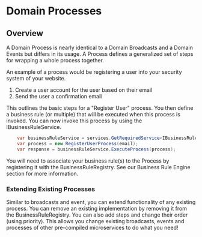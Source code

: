 # Domain Processes
## Overview
A Domain Process is nearly identical to a Domain Broadcasts and a Domain Events but differs in its usage.
A Process defines a generalized set of steps for wrapping a whole process together.

An example of a process would be registering a user into your security system of your website.
1) Create a user account for the user based on their email
2) Send the user a confirmation email

This outlines the basic steps for a "Register User" process.
You then define a business rule (or multiple) that will be executed when this process is invoked.
You can now invoke this process by using the IBusinessRuleService.

```csharp
    var businessRuleService = services.GetRequiredService<IBusinessRuleService>();
    var process = new RegisterUserProcess(email);
    var response = businessRuleService.ExecuteProcess(process);

```

You will need to associate your business rule(s) to the Process by registering it with the BusinessRuleRegistry.
See our Business Rule Engine section for more information.

### Extending Existing Processes
Similar to broadcasts and event, you can extend functionality of any existing process.
You can remove an existing implementation by removing it from the BusinessRuleRegistry.
You can also add steps and change their order (using priority).
This allows you change existing broadcasts, events and processes of other pre-compiled microservices to do what you need!

